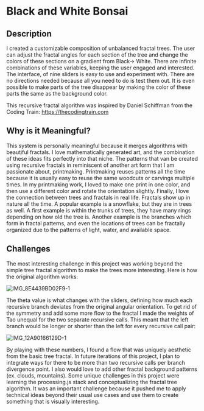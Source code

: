 # Black and White Bonsai

## Description

I created a customizable composition of unbalanced fractal trees. The user can adjust the fractal angles for each section of the tree and change the colors of these sections on a gradient from Black-> White. There are infinite combinations of these variables, keeping the user engaged and interested. The interface, of nine sliders is easy to use and experiment with. There are no directions needed because all you need to do is test them out. It is even possible to make parts of the tree disappear by making the color of these parts the same as the background color.

This recursive fractal algorithm was inspired by Daniel
Schiffman from the Coding Train:
https://thecodingtrain.com

## Why is it Meaningful?

This system is personally meaningful because it merges algorithms with beautiful fractals. I love mathematically generated art, and the combination of these ideas fits perfectly into that niche. The patterns that van be created using recursive fractals in reminiscent of another art form that I am passionate about, printmaking. Printmaking reuses patterns all the time because it is usually easy to reuse the same woodcuts or carvings multiple times. In my printmaking work, I loved to make one print in one color, and then use a different color and rotate the orientation slightly. Finally, I love the connection between trees and fractals in real life. Fractals show up in nature all the time. A popular example is a snowflake, but they are in trees as well. A first example is within the trunks of trees, they have many rings depending on how old the tree is. Another example is the branches which form in fractal patterns, and even the locations of trees can be fractally organized due to the patterns of light, water, and available space.

## Challenges

The most interesting challenge in this project was working beyond the simple tree fractal algorithm to make the trees more interesting. Here is how the original algorithm works:

![IMG_8E4439BD02F9-1](https://user-images.githubusercontent.com/61434761/207435929-852d5116-627b-48f8-8fec-2fd5a7e5972f.jpeg)

The theta value is what changes with the sliders, defining how much each recursive branch deviates from the original angular orientation. To get rid of the symmetry and add some more flow to the fractal I made the weights of Tao unequal for the two separate recursive calls. This meant that the left branch would be longer or shorter than the left for every recursive call pair:

![IMG_12A90166129D-1](https://user-images.githubusercontent.com/61434761/207435972-e78e8ac6-c42d-4af5-85af-70355f6055fa.jpeg)

By playing with these numbers, I found a flow that was uniquely aesthetic from the basic tree fractal. In future iterations of this project, I plan to integrate ways for there to be more than two recursive calls per branch divergence point. I also would love to add other fractal background patterns (ex. clouds, mountains). Some unique challenges in this project were learning the processing.js stack and conceptualizing the fractal tree algorithm. It was an important challenge because it pushed me to apply technical ideas beyond their usual use cases and use them to create something that is visually interesting.
